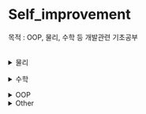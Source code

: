 # Self_improvement 
목적 : OOP, 물리, 수학 등 개발관련 기초공부
<br><br>
<details>
<summary>물리</summary>
 
### ⚙ 물리1
 - 속력과 속도 <br><https://dev-dahyun.tistory.com/29>
 - 등속직선운동 <br><https://dev-dahyun.tistory.com/33>
 - 가속도 운동 <br><https://dev-dahyun.tistory.com/34>
 - 힘과 운동 법칙 <br><https://dev-dahyun.tistory.com/35>
 - 힘의 평형 <br><https://dev-dahyun.tistory.com/36>
 - 운동량과 충격량 <br><https://dev-dahyun.tistory.com/37>
 - 일과 에너지 <br><https://dev-dahyun.tistory.com/38>
 - 역학적 에너지 보존 법칙 <br><https://dev-dahyun.tistory.com/39>
 - 전반사와 광통신 <br><https://dev-dahyun.tistory.com/40>
---
### ⚙ 물리2
 - 힘의 평형 <br><https://dev-dahyun.tistory.com/41>
 - 물체의 운동 <br><https://dev-dahyun.tistory.com/42>
 - 포물선 운동 <br><https://dev-dahyun.tistory.com/43>
 - 등속 원운동 <br><https://dev-dahyun.tistory.com/44>
 - 케플러 법칙, 뉴턴 중력 법칙 <br><https://dev-dahyun.tistory.com/45>
 - 관성력 <br><https://dev-dahyun.tistory.com/46>
 - 일과 에너지 <br><https://dev-dahyun.tistory.com/47>
---
<br></details>


<details>
<summary>수학</summary>

### ⚙ 수학 + 삼각함수 라디안 값 구하는법
 - 삼각함수 <br><https://dev-dahyun.tistory.com/49>
 - 게임 수학 <br><https://dev-dahyun.tistory.com/50>
 - 선형대수 <br><https://dev-dahyun.tistory.com/41>
---
<br></details>


<details>
<summary>OOP</summary>

### OOP
 - 객체지향의 사실과 오해 <br> <https://dev-dahyun.tistory.com/51> <br>
[기록]                         &emsp;
0705 : 2장 완독 및 요약정리 <br>&emsp;&emsp;&emsp;&emsp;
0706 :                     <br>&emsp;&emsp;&emsp;&emsp;
0707 :                     <br>&emsp;&emsp;&emsp;&emsp;
   
 - 오브젝트  <br> <https://dev-dahyun.tistory.com/51>

 ---
</details>



<details>
<summary>Other</summary>
  
### ⚙ [유니티6 요약]
<https://www.youtube.com/watch?v=Kerbhp1oqMA﻿>
---<br></details>
